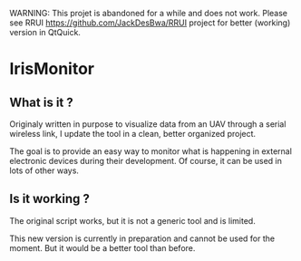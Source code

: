 WARNING:
This projet is abandoned for a while and does not work.
Please see RRUI <https://github.com/JackDesBwa/RRUI> project for better (working) version in QtQuick.









IrisMonitor
===========

What is it ?
------------

Originaly written in purpose to visualize data from an UAV through a serial wireless link, I update the tool in a clean, better organized project.

The goal is to provide an easy way to monitor what is happening in external electronic devices during their development. Of course, it can be used in lots of other ways.

Is it working ?
---------------

The original script works, but it is not a generic tool and is limited.

This new version is currently in preparation and cannot be used for the moment. But it would be a better tool than before.
